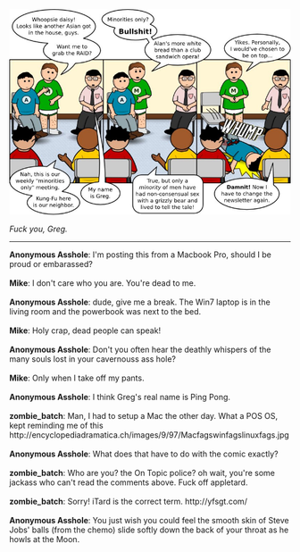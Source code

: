 <!--
.. title: Schmelting pot
.. slug: schmelting-pot
.. date: 2011/07/18 00:00:00
.. tags: 
.. link: 
.. description: 
-->

<a href='schmelting-pot.html' title='View comments'>
<img class='comic' src='../assets/comics/20110718.jpg' />
</a>

<em>Fuck you, Greg.</em>

<!-- TEASER_END -->
<hr />

<div class='comments'>
<b>Anonymous Asshole</b>: I'm posting this from a Macbook Pro, should I be proud or embarassed?<br /><br />
<b>Mike</b>: I don't care who you are. You're dead to me.<br /><br />
<b>Anonymous Asshole</b>: dude, give me a break. The Win7 laptop is in the living room and the powerbook was next to the bed.<br /><br />
<b>Mike</b>: Holy crap, dead people can speak!<br /><br />
<b>Anonymous Asshole</b>: Don't you often hear the deathly whispers of the many souls lost in your cavernouss ass hole?<br /><br />
<b>Mike</b>: Only when I take off my pants.<br /><br />
<b>Anonymous Asshole</b>: I think Greg's real name is Ping Pong.<br /><br />
<b>zombie_batch</b>: Man, I had to setup a Mac the other day. What a POS OS, kept reminding me of this http://encyclopediadramatica.ch/images/9/97/Macfagswinfagslinuxfags.jpg<br /><br />
<b>Anonymous Asshole</b>: What does that have to do with the comic exactly?<br /><br />
<b>zombie_batch</b>: Who are you? the On Topic police? oh wait, you're some jackass who can't read the comments above. Fuck off appletard.<br /><br />
<b>zombie_batch</b>: Sorry! iTard is the correct term. http://yfsgt.com/<br /><br />
<b>Anonymous Asshole</b>: You just wish you could feel the smooth skin of Steve Jobs' balls (from the chemo) slide softly down the back of your throat as he howls at the Moon.<br /><br />
</div>

